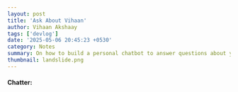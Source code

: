 ```yaml
---
layout: post
title: 'Ask About Vihaan'
author: Vihaan Akshaay
tags: ['devlog']
date: '2025-05-06 20:45:23 +0530'
category: Notes
summary: On how to build a personal chatbot to answer questions about yourself.
thumbnail: landslide.png
---
```


#### Chatter:
